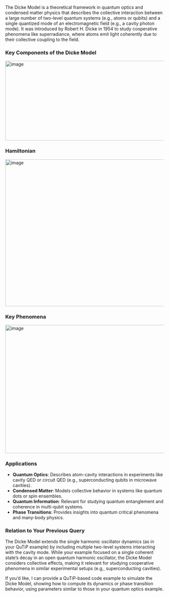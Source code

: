 The Dicke Model is a theoretical framework in quantum optics and condensed matter physics that describes the collective interaction between a large number of two-level quantum systems (e.g., atoms or qubits) and a single quantized mode of an electromagnetic field (e.g., a cavity photon mode). It was introduced by Robert H. Dicke in 1954 to study cooperative phenomena like superradiance, where atoms emit light coherently due to their collective coupling to the field.

### Key Components of the Dicke Model
<img width="984" height="252" alt="image" src="https://github.com/user-attachments/assets/31b564b9-2c01-49a2-a86e-1500b37793cb" />
  

### Hamiltonian
<img width="1006" height="465" alt="image" src="https://github.com/user-attachments/assets/8c1c16f7-a269-4f9c-b2b7-fa1ff138fa10" />
  

### Key Phenomena
<img width="1001" height="406" alt="image" src="https://github.com/user-attachments/assets/a2511f42-5ea3-4c56-9e16-ecf2a0747f9d" />


### Applications
- **Quantum Optics**: Describes atom-cavity interactions in experiments like cavity QED or circuit QED (e.g., superconducting qubits in microwave cavities).
- **Condensed Matter**: Models collective behavior in systems like quantum dots or spin ensembles.
- **Quantum Information**: Relevant for studying quantum entanglement and coherence in multi-qubit systems.
- **Phase Transitions**: Provides insights into quantum critical phenomena and many-body physics.

### Relation to Your Previous Query
The Dicke Model extends the single harmonic oscillator dynamics (as in your QuTiP example) by including multiple two-level systems interacting with the cavity mode. While your example focused on a single coherent state’s decay in an open quantum harmonic oscillator, the Dicke Model considers collective effects, making it relevant for studying cooperative phenomena in similar experimental setups (e.g., superconducting cavities).

If you’d like, I can provide a QuTiP-based code example to simulate the Dicke Model, showing how to compute its dynamics or phase transition behavior, using parameters similar to those in your quantum optics example.
